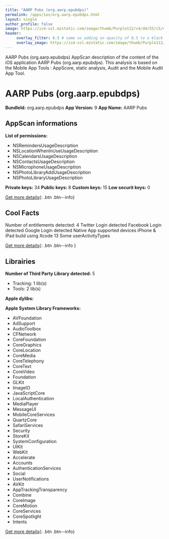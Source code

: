 ```yaml
---
title: "AARP Pubs (org.aarp.epubdps)"
permalink: /apps/ios/org.aarp.epubdps.html
layout: single
author_profile: false
image: https://is4-ssl.mzstatic.com/image/thumb/Purple112/v4/d4/55/c5/d455c5a9-ea55-a023-ed9d-bdaec888d897/AppIcon-1x_U007emarketing-0-6-0-85-220.png/512x512bb.jpg
header: 
     overlay_filter: 0.5 # same as adding an opacity of 0.5 to a black background
     overlay_image: https://is4-ssl.mzstatic.com/image/thumb/Purple112/v4/d4/55/c5/d455c5a9-ea55-a023-ed9d-bdaec888d897/AppIcon-1x_U007emarketing-0-6-0-85-220.png/512x512bb.jpg
---
```

AARP Pubs (org.aarp.epubdps) AppScan description of the content of the iOS application AARP Pubs (org.aarp.epubdps). This analysis is based on the Mobile App Tools : AppScore, static analysis, Audit and the Mobile Audit App Tool.

# AARP Pubs (org.aarp.epubdps)

**BundleId:** org.aarp.epubdps
**App Version:** 9
**App Name:** AARP Pubs


## AppScan informations 

**List of permissions:** 
- NSRemindersUsageDescription
- NSLocationWhenInUseUsageDescription
- NSCalendarsUsageDescription
- NSContactsUsageDescription
- NSMicrophoneUsageDescription
- NSPhotoLibraryAddUsageDescription
- NSPhotoLibraryUsageDescription
  
  
**Private keys:** 34
**Public keys:** 8
**Custom keys:** 15
**Low securit keys:** 0
  
[Get more details](/pricing.html){: .btn .btn--info}

## Cool Facts

Number of entitlements detected: 4
Twitter Login detected
Facebook Login detected
Google Login detected
Native App
supported devices iPhone & iPad
build using Xcode 13
Some userActivityTypes
  
[Get more details](/pricing.html){: .btn .btn--info }

## Librairies 
**Number of Third Party Library detected:** 5
- Tracking: 1 lib(s)
- Tools: 2 lib(s)


**Apple dylibs:**


**Apple System Library Frameworks:**
- AVFoundation
- AdSupport
- AudioToolbox
- CFNetwork
- CoreFoundation
- CoreGraphics
- CoreLocation
- CoreMedia
- CoreTelephony
- CoreText
- CoreVideo
- Foundation
- GLKit
- ImageIO
- JavaScriptCore
- LocalAuthentication
- MediaPlayer
- MessageUI
- MobileCoreServices
- QuartzCore
- SafariServices
- Security
- StoreKit
- SystemConfiguration
- UIKit
- WebKit
- Accelerate
- Accounts
- AuthenticationServices
- Social
- UserNotifications
- AVKit
- AppTrackingTransparency
- Combine
- CoreImage
- CoreMotion
- CoreServices
- CoreSpotlight
- Intents


  
[Get more details](/pricing.html){: .btn .btn--info}

